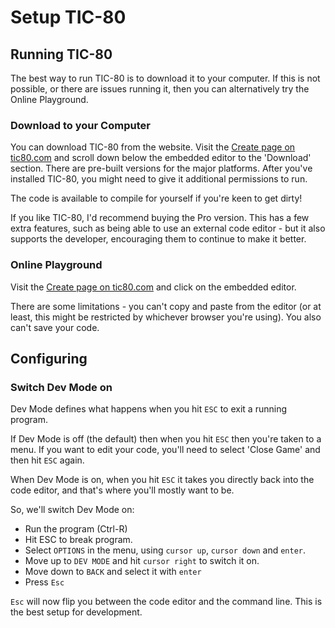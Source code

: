 # Setup TIC-80

## Running TIC-80

The best way to run TIC-80 is to download it to your computer. If this is not possible, or there are issues running it, then you can alternatively try the Online Playground.

### Download to your Computer

You can download TIC-80 from the website. Visit the [Create page on tic80.com](https://tic80.com/create) and scroll down below the embedded editor to the 'Download' section. There are pre-built versions for the major platforms. After you've installed TIC-80, you might need to give it additional permissions to run.

The code is available to compile for yourself if you're keen to get dirty!

If you like TIC-80, I'd recommend buying the Pro version. This has a few extra features, such as being able to use an external code editor - but it also supports the developer, encouraging them to continue to make it better.

### Online Playground

Visit the [Create page on tic80.com](https://tic80.com/create) and click on the embedded editor.

There are some limitations - you can't copy and paste from the editor (or at least, this might be restricted by whichever browser you're using). You also can't save your code.

## Configuring

### Switch Dev Mode on

Dev Mode defines what happens when you hit `ESC` to exit a running program.

If Dev Mode is off (the default) then when you hit `ESC` then you're taken to a menu. If you want to edit your code, you'll need to select 'Close Game' and then hit `ESC` again.

When Dev Mode is on, when you hit `ESC` it takes you directly back into the code editor, and that's where you'll mostly want to be.

So, we'll switch Dev Mode on:

- Run the program (Ctrl-R)
- Hit ESC to break program.
- Select `OPTIONS` in the menu, using `cursor up`, `cursor down` and `enter`.
- Move up to `DEV MODE` and hit `cursor right` to switch it on.
- Move down to `BACK` and select it with `enter`
- Press `Esc`

`Esc` will now flip you between the code editor and the command line. This is the best setup for development.